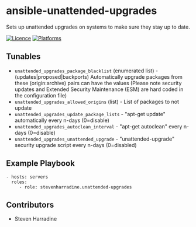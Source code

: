 # ansible-unattended-upgrades

Sets up unattended upgrades on systems to make sure they stay up to date.

[![Licence](https://img.shields.io/badge/Licence-MIT-blue.svg)](https://opensource.org/licenses/MIT)
[![Platforms](http://img.shields.io/badge/platforms-ubuntu-lightgrey.svg?style=flat)](#)

Tunables
--------
* `unattended_upgrades_package_blacklist` (enumerated list) - (updates|proposed|backports) Automatically upgrade packages from these (origin:archive) pairs can have the values (Please note security updates and Extended Security Maintenance (ESM) are hard coded in the configuration file)
* `unattended_upgrades_allowed_origins` (list) - List of packages to not update
* `unattended_upgrades_update_package_lists` - "apt-get update" automatically every n-days (0=disable)
* `unattended_upgrades_autoclean_interval` - "apt-get autoclean" every n-days (0=disable)
* `unattended_upgrades_unattended_upgrade` - "unattended-upgrade" security upgrade script every n-days (0=disabled)

Example Playbook
----------------
    - hosts: servers
      roles:
         - role: stevenharradine.unattended-upgrades


Contributors
------------
* Steven Harradine
